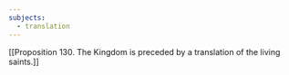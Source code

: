 ```yaml
---
subjects:
  - translation
---
```

[[Proposition 130. The Kingdom is preceded by a translation of the living saints.]]
